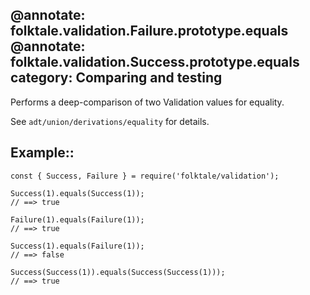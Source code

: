 @annotate: folktale.validation.Failure.prototype.equals
@annotate: folktale.validation.Success.prototype.equals
category: Comparing and testing
---

Performs a deep-comparison of two Validation values for equality.

See `adt/union/derivations/equality` for details.


## Example::

    const { Success, Failure } = require('folktale/validation');

    Success(1).equals(Success(1));
    // ==> true

    Failure(1).equals(Failure(1));
    // ==> true

    Success(1).equals(Failure(1));
    // ==> false

    Success(Success(1)).equals(Success(Success(1)));
    // ==> true
